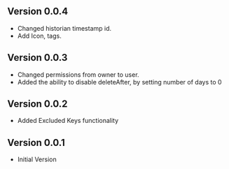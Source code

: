 ## Version 0.0.4
- Changed historian timestamp id.
- Add Icon, tags. 
## Version 0.0.3
- Changed permissions from owner to user.
- Added the ability to disable deleteAfter, by setting number of days to 0
## Version 0.0.2
- Added Excluded Keys functionality
## Version 0.0.1
- Initial Version